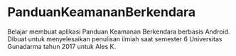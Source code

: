 # PanduanKeamananBerkendara
Belajar membuat aplikasi Panduan Keamanan Berkendara berbasis Android. 
Dibuat untuk menyelesaikan penulisan ilmiah saat semester 6 Universitas Gunadarma tahun 2017 untuk Ales K. 
